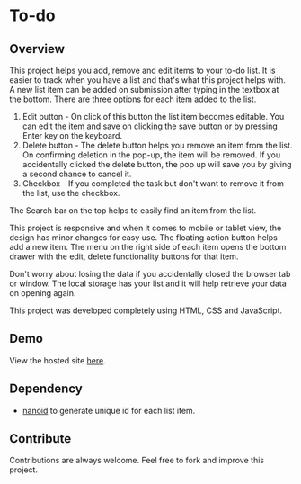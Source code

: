# To-do

## Overview
This project helps you add, remove and edit items to your to-do list. It is easier to track when you have a list and that's what this project helps with.
A new list item can be added on submission after typing in the textbox at the bottom. There are three options for each item added to the list.
1) Edit button - On click of this button the list item becomes editable. You can edit the item and save on clicking the save button or by pressing Enter key on the keyboard.
2) Delete button - The delete button helps you remove an item from the list. On confirming deletion in the pop-up, the item will be removed. If you accidentally clicked the delete button, the pop up will save you by giving a second chance to cancel it.
3) Checkbox - If you completed the task but don't want to remove it from the list, use the checkbox.

The Search bar on the top helps to easily find an item from the list.

This project is responsive and when it comes to mobile or tablet view, the design has minor changes for easy use. The floating action button helps add a new item. The menu on the right side of each item opens the bottom drawer with the edit, delete functionality buttons for that item.

Don't worry about losing the data if you accidentally closed the browser tab or window. The local storage has your list and it will help retrieve your data on opening again.

This project was developed completely using HTML, CSS and JavaScript.

## Demo
View the hosted site [here](https://liyatheresa.github.io/To-do/).

## Dependency
- [nanoid](https://github.com/ai/nanoid) to generate unique id for each list item.

## Contribute
Contributions are always welcome. Feel free to fork and improve this project.

